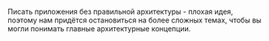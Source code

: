 Писать приложения без правильной архитектуры - плохая идея, поэтому нам придётся остановиться на более сложных темах, чтобы вы могли понимать главные архитектурные концепции.

